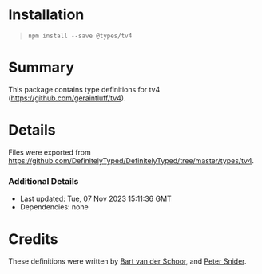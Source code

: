 # Installation
> `npm install --save @types/tv4`

# Summary
This package contains type definitions for tv4 (https://github.com/geraintluff/tv4).

# Details
Files were exported from https://github.com/DefinitelyTyped/DefinitelyTyped/tree/master/types/tv4.

### Additional Details
 * Last updated: Tue, 07 Nov 2023 15:11:36 GMT
 * Dependencies: none

# Credits
These definitions were written by [Bart van der Schoor](https://github.com/Bartvds), and [Peter Snider](https://github.com/psnider).
